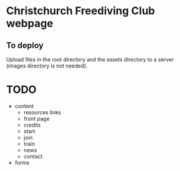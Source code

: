 # Christchurch Freediving Club webpage

## To deploy

Upload files in the root directory and the assets directory to a server (images directory is not needed).

# TODO

* content
  - resources links
  - front page
  - credits
  - start
  - join
  - train
  - news
  - contact
* forms
